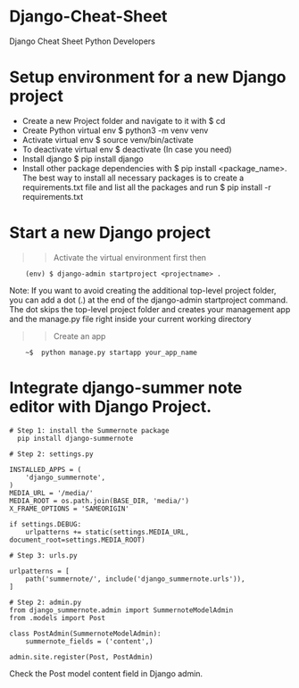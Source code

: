 # Django-Cheat-Sheet
Django Cheat Sheet Python Developers

# Setup environment for a new Django project
- Create a new Project folder and navigate to it with $ cd <Project>
- Create Python virtual env $ python3 -m venv venv
- Activate virtual env $ source venv/bin/activate
- To deactivate virtual env $ deactivate (In case you need)
- Install django $ pip install django
- Install other package dependencies with $ pip install <package_name>. The best way to install all necessary packages is to create a requirements.txt file and list
  all the packages and run $ pip install -r requirements.txt

# Start a new Django project

   >> Activate the virtual environment first then
```
    (env) $ django-admin startproject <projectname> .
```
Note: If you want to avoid creating the additional top-level project folder, you can add a dot (.) at the end of the django-admin startproject command. The dot skips the top-level project folder and creates your management app and the manage.py file right inside your current working directory
 
 >> Create an app
```
    ~$  python manage.py startapp your_app_name
```
# Integrate django-summer note editor with Django Project.

```
# Step 1: install the Summernote package
  pip install django-summernote

# Step 2: settings.py

INSTALLED_APPS = (
    'django_summernote',
)
MEDIA_URL = '/media/'
MEDIA_ROOT = os.path.join(BASE_DIR, 'media/')
X_FRAME_OPTIONS = 'SAMEORIGIN'

if settings.DEBUG:
    urlpatterns += static(settings.MEDIA_URL, document_root=settings.MEDIA_ROOT) 
    
# Step 3: urls.py

urlpatterns = [
    path('summernote/', include('django_summernote.urls')),
]

# Step 2: admin.py
from django_summernote.admin import SummernoteModelAdmin
from .models import Post

class PostAdmin(SummernoteModelAdmin):
    summernote_fields = ('content',)

admin.site.register(Post, PostAdmin)
```

Check the Post model content field in Django admin. 

